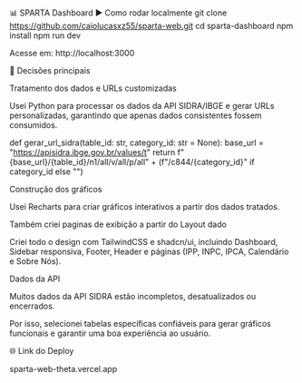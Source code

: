 📊 SPARTA Dashboard
▶ Como rodar localmente
git clone https://github.com/caiolucasxz55/sparta-web.git
cd sparta-dashboard
npm install
npm run dev


Acesse em: http://localhost:3000

🧭 Decisões principais

Tratamento dos dados e URLs customizadas

Usei Python para processar os dados da API SIDRA/IBGE e gerar URLs personalizadas, garantindo que apenas dados consistentes fossem consumidos.

def gerar_url_sidra(table_id: str, category_id: str = None):
    base_url = "https://apisidra.ibge.gov.br/values/t"
    return f"{base_url}/{table_id}/n1/all/v/all/p/all" + (f"/c844/{category_id}" if category_id else "")


Construção dos gráficos

Usei Recharts para criar gráficos interativos a partir dos dados tratados.

Também criei paginas de exibição a partir do Layout dado

Criei todo o design com TailwindCSS e shadcn/ui, incluindo Dashboard, Sidebar responsiva, Footer, Header e páginas (IPP, INPC, IPCA, Calendário e Sobre Nós).

Dados da API

Muitos dados da API SIDRA estão incompletos, desatualizados ou encerrados.

Por isso, selecionei tabelas específicas confiáveis para gerar gráficos funcionais e garantir uma boa experiência ao usuário.

🌐 Link do Deploy

sparta-web-theta.vercel.app
